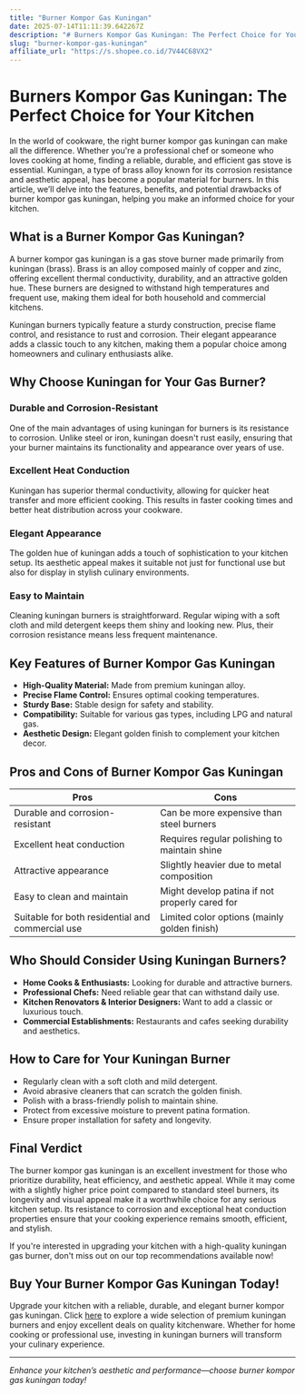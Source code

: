 ```yaml
---
title: "Burner Kompor Gas Kuningan"
date: 2025-07-14T11:11:39.642267Z
description: "# Burners Kompor Gas Kuningan: The Perfect Choice for Your Kitchen..."
slug: "burner-kompor-gas-kuningan"
affiliate_url: "https://s.shopee.co.id/7V44C68VX2"
---
```

# Burners Kompor Gas Kuningan: The Perfect Choice for Your Kitchen

In the world of cookware, the right burner kompor gas kuningan can make all the difference. Whether you're a professional chef or someone who loves cooking at home, finding a reliable, durable, and efficient gas stove is essential. Kuningan, a type of brass alloy known for its corrosion resistance and aesthetic appeal, has become a popular material for burners. In this article, we’ll delve into the features, benefits, and potential drawbacks of burner kompor gas kuningan, helping you make an informed choice for your kitchen.

## What is a Burner Kompor Gas Kuningan?

A burner kompor gas kuningan is a gas stove burner made primarily from kuningan (brass). Brass is an alloy composed mainly of copper and zinc, offering excellent thermal conductivity, durability, and an attractive golden hue. These burners are designed to withstand high temperatures and frequent use, making them ideal for both household and commercial kitchens.

Kuningan burners typically feature a sturdy construction, precise flame control, and resistance to rust and corrosion. Their elegant appearance adds a classic touch to any kitchen, making them a popular choice among homeowners and culinary enthusiasts alike.

## Why Choose Kuningan for Your Gas Burner?

### Durable and Corrosion-Resistant

One of the main advantages of using kuningan for burners is its resistance to corrosion. Unlike steel or iron, kuningan doesn't rust easily, ensuring that your burner maintains its functionality and appearance over years of use.

### Excellent Heat Conduction

Kuningan has superior thermal conductivity, allowing for quicker heat transfer and more efficient cooking. This results in faster cooking times and better heat distribution across your cookware.

### Elegant Appearance

The golden hue of kuningan adds a touch of sophistication to your kitchen setup. Its aesthetic appeal makes it suitable not just for functional use but also for display in stylish culinary environments.

### Easy to Maintain

Cleaning kuningan burners is straightforward. Regular wiping with a soft cloth and mild detergent keeps them shiny and looking new. Plus, their corrosion resistance means less frequent maintenance.

## Key Features of Burner Kompor Gas Kuningan

- **High-Quality Material:** Made from premium kuningan alloy.
- **Precise Flame Control:** Ensures optimal cooking temperatures.
- **Sturdy Base:** Stable design for safety and stability.
- **Compatibility:** Suitable for various gas types, including LPG and natural gas.
- **Aesthetic Design:** Elegant golden finish to complement your kitchen decor.

## Pros and Cons of Burner Kompor Gas Kuningan

| Pros                                              | Cons                                      |
|---------------------------------------------------|-------------------------------------------|
| Durable and corrosion-resistant                  | Can be more expensive than steel burners |
| Excellent heat conduction                        | Requires regular polishing to maintain shine  |
| Attractive appearance                            | Slightly heavier due to metal composition        |
| Easy to clean and maintain                       | Might develop patina if not properly cared for |
| Suitable for both residential and commercial use | Limited color options (mainly golden finish)  |

## Who Should Consider Using Kuningan Burners?

- **Home Cooks & Enthusiasts:** Looking for durable and attractive burners.
- **Professional Chefs:** Need reliable gear that can withstand daily use.
- **Kitchen Renovators & Interior Designers:** Want to add a classic or luxurious touch.
- **Commercial Establishments:** Restaurants and cafes seeking durability and aesthetics.

## How to Care for Your Kuningan Burner

- Regularly clean with a soft cloth and mild detergent.
- Avoid abrasive cleaners that can scratch the golden finish.
- Polish with a brass-friendly polish to maintain shine.
- Protect from excessive moisture to prevent patina formation.
- Ensure proper installation for safety and longevity.

## Final Verdict

The burner kompor gas kuningan is an excellent investment for those who prioritize durability, heat efficiency, and aesthetic appeal. While it may come with a slightly higher price point compared to standard steel burners, its longevity and visual appeal make it a worthwhile choice for any serious kitchen setup. Its resistance to corrosion and exceptional heat conduction properties ensure that your cooking experience remains smooth, efficient, and stylish.

If you're interested in upgrading your kitchen with a high-quality kuningan gas burner, don't miss out on our top recommendations available now!

## Buy Your Burner Kompor Gas Kuningan Today!

Upgrade your kitchen with a reliable, durable, and elegant burner kompor gas kuningan. Click [here](https://s.shopee.co.id/7V44C68VX2) to explore a wide selection of premium kuningan burners and enjoy excellent deals on quality kitchenware. Whether for home cooking or professional use, investing in kuningan burners will transform your culinary experience.

---

*Enhance your kitchen’s aesthetic and performance—choose burner kompor gas kuningan today!*